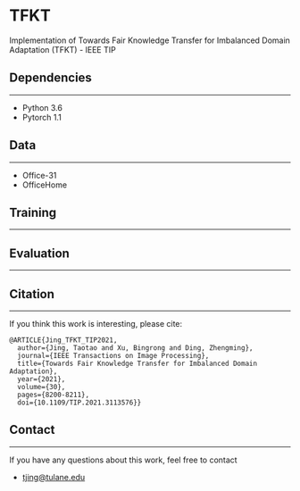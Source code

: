 # TFKT
Implementation of Towards Fair Knowledge Transfer for Imbalanced
Domain Adaptation (TFKT) - IEEE TIP 

## Dependencies
---
- Python 3.6
- Pytorch 1.1

## Data
---

- Office-31
- OfficeHome

## Training
---

## Evaluation
---


## Citation
---
If you think this work is interesting, please cite:
```
@ARTICLE{Jing_TFKT_TIP2021,
  author={Jing, Taotao and Xu, Bingrong and Ding, Zhengming},
  journal={IEEE Transactions on Image Processing}, 
  title={Towards Fair Knowledge Transfer for Imbalanced Domain Adaptation}, 
  year={2021},
  volume={30},
  pages={8200-8211},
  doi={10.1109/TIP.2021.3113576}}
```

## Contact
---
If you have any questions about this work, feel free to contact
- tjing@tulane.edu
